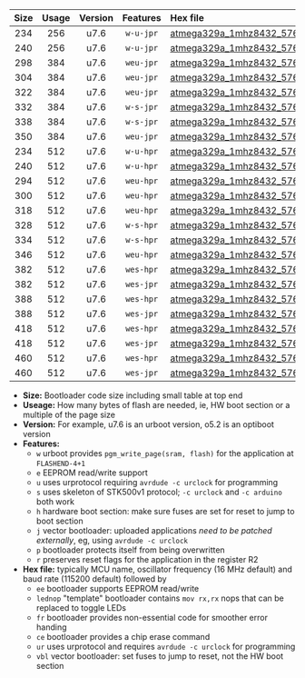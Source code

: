 |Size|Usage|Version|Features|Hex file|
|:-:|:-:|:-:|:-:|:--|
|234|256|u7.6|`w-u-jpr`|[atmega329a_1mhz8432_57600bps_ur_vbl.hex](https://raw.githubusercontent.com/stefanrueger/urboot/main/bootloaders/atmega329a/fcpu_1mhz8432/57600_bps/atmega329a_1mhz8432_57600bps_ur_vbl.hex)|
|240|256|u7.6|`w-u-jpr`|[atmega329a_1mhz8432_57600bps_lednop_ur_vbl.hex](https://raw.githubusercontent.com/stefanrueger/urboot/main/bootloaders/atmega329a/fcpu_1mhz8432/57600_bps/atmega329a_1mhz8432_57600bps_lednop_ur_vbl.hex)|
|298|384|u7.6|`weu-jpr`|[atmega329a_1mhz8432_57600bps_ee_ur_vbl.hex](https://raw.githubusercontent.com/stefanrueger/urboot/main/bootloaders/atmega329a/fcpu_1mhz8432/57600_bps/atmega329a_1mhz8432_57600bps_ee_ur_vbl.hex)|
|304|384|u7.6|`weu-jpr`|[atmega329a_1mhz8432_57600bps_ee_lednop_ur_vbl.hex](https://raw.githubusercontent.com/stefanrueger/urboot/main/bootloaders/atmega329a/fcpu_1mhz8432/57600_bps/atmega329a_1mhz8432_57600bps_ee_lednop_ur_vbl.hex)|
|322|384|u7.6|`weu-jpr`|[atmega329a_1mhz8432_57600bps_ee_lednop_fr_ur_vbl.hex](https://raw.githubusercontent.com/stefanrueger/urboot/main/bootloaders/atmega329a/fcpu_1mhz8432/57600_bps/atmega329a_1mhz8432_57600bps_ee_lednop_fr_ur_vbl.hex)|
|332|384|u7.6|`w-s-jpr`|[atmega329a_1mhz8432_57600bps_vbl.hex](https://raw.githubusercontent.com/stefanrueger/urboot/main/bootloaders/atmega329a/fcpu_1mhz8432/57600_bps/atmega329a_1mhz8432_57600bps_vbl.hex)|
|338|384|u7.6|`w-s-jpr`|[atmega329a_1mhz8432_57600bps_lednop_vbl.hex](https://raw.githubusercontent.com/stefanrueger/urboot/main/bootloaders/atmega329a/fcpu_1mhz8432/57600_bps/atmega329a_1mhz8432_57600bps_lednop_vbl.hex)|
|350|384|u7.6|`weu-jpr`|[atmega329a_1mhz8432_57600bps_ee_lednop_fr_ce_ur_vbl.hex](https://raw.githubusercontent.com/stefanrueger/urboot/main/bootloaders/atmega329a/fcpu_1mhz8432/57600_bps/atmega329a_1mhz8432_57600bps_ee_lednop_fr_ce_ur_vbl.hex)|
|234|512|u7.6|`w-u-hpr`|[atmega329a_1mhz8432_57600bps_ur.hex](https://raw.githubusercontent.com/stefanrueger/urboot/main/bootloaders/atmega329a/fcpu_1mhz8432/57600_bps/atmega329a_1mhz8432_57600bps_ur.hex)|
|240|512|u7.6|`w-u-hpr`|[atmega329a_1mhz8432_57600bps_lednop_ur.hex](https://raw.githubusercontent.com/stefanrueger/urboot/main/bootloaders/atmega329a/fcpu_1mhz8432/57600_bps/atmega329a_1mhz8432_57600bps_lednop_ur.hex)|
|294|512|u7.6|`weu-hpr`|[atmega329a_1mhz8432_57600bps_ee_ur.hex](https://raw.githubusercontent.com/stefanrueger/urboot/main/bootloaders/atmega329a/fcpu_1mhz8432/57600_bps/atmega329a_1mhz8432_57600bps_ee_ur.hex)|
|300|512|u7.6|`weu-hpr`|[atmega329a_1mhz8432_57600bps_ee_lednop_ur.hex](https://raw.githubusercontent.com/stefanrueger/urboot/main/bootloaders/atmega329a/fcpu_1mhz8432/57600_bps/atmega329a_1mhz8432_57600bps_ee_lednop_ur.hex)|
|318|512|u7.6|`weu-hpr`|[atmega329a_1mhz8432_57600bps_ee_lednop_fr_ur.hex](https://raw.githubusercontent.com/stefanrueger/urboot/main/bootloaders/atmega329a/fcpu_1mhz8432/57600_bps/atmega329a_1mhz8432_57600bps_ee_lednop_fr_ur.hex)|
|328|512|u7.6|`w-s-hpr`|[atmega329a_1mhz8432_57600bps.hex](https://raw.githubusercontent.com/stefanrueger/urboot/main/bootloaders/atmega329a/fcpu_1mhz8432/57600_bps/atmega329a_1mhz8432_57600bps.hex)|
|334|512|u7.6|`w-s-hpr`|[atmega329a_1mhz8432_57600bps_lednop.hex](https://raw.githubusercontent.com/stefanrueger/urboot/main/bootloaders/atmega329a/fcpu_1mhz8432/57600_bps/atmega329a_1mhz8432_57600bps_lednop.hex)|
|346|512|u7.6|`weu-hpr`|[atmega329a_1mhz8432_57600bps_ee_lednop_fr_ce_ur.hex](https://raw.githubusercontent.com/stefanrueger/urboot/main/bootloaders/atmega329a/fcpu_1mhz8432/57600_bps/atmega329a_1mhz8432_57600bps_ee_lednop_fr_ce_ur.hex)|
|382|512|u7.6|`wes-hpr`|[atmega329a_1mhz8432_57600bps_ee.hex](https://raw.githubusercontent.com/stefanrueger/urboot/main/bootloaders/atmega329a/fcpu_1mhz8432/57600_bps/atmega329a_1mhz8432_57600bps_ee.hex)|
|382|512|u7.6|`wes-jpr`|[atmega329a_1mhz8432_57600bps_ee_vbl.hex](https://raw.githubusercontent.com/stefanrueger/urboot/main/bootloaders/atmega329a/fcpu_1mhz8432/57600_bps/atmega329a_1mhz8432_57600bps_ee_vbl.hex)|
|388|512|u7.6|`wes-hpr`|[atmega329a_1mhz8432_57600bps_ee_lednop.hex](https://raw.githubusercontent.com/stefanrueger/urboot/main/bootloaders/atmega329a/fcpu_1mhz8432/57600_bps/atmega329a_1mhz8432_57600bps_ee_lednop.hex)|
|388|512|u7.6|`wes-jpr`|[atmega329a_1mhz8432_57600bps_ee_lednop_vbl.hex](https://raw.githubusercontent.com/stefanrueger/urboot/main/bootloaders/atmega329a/fcpu_1mhz8432/57600_bps/atmega329a_1mhz8432_57600bps_ee_lednop_vbl.hex)|
|418|512|u7.6|`wes-hpr`|[atmega329a_1mhz8432_57600bps_ee_lednop_fr.hex](https://raw.githubusercontent.com/stefanrueger/urboot/main/bootloaders/atmega329a/fcpu_1mhz8432/57600_bps/atmega329a_1mhz8432_57600bps_ee_lednop_fr.hex)|
|418|512|u7.6|`wes-jpr`|[atmega329a_1mhz8432_57600bps_ee_lednop_fr_vbl.hex](https://raw.githubusercontent.com/stefanrueger/urboot/main/bootloaders/atmega329a/fcpu_1mhz8432/57600_bps/atmega329a_1mhz8432_57600bps_ee_lednop_fr_vbl.hex)|
|460|512|u7.6|`wes-hpr`|[atmega329a_1mhz8432_57600bps_ee_lednop_fr_ce.hex](https://raw.githubusercontent.com/stefanrueger/urboot/main/bootloaders/atmega329a/fcpu_1mhz8432/57600_bps/atmega329a_1mhz8432_57600bps_ee_lednop_fr_ce.hex)|
|460|512|u7.6|`wes-jpr`|[atmega329a_1mhz8432_57600bps_ee_lednop_fr_ce_vbl.hex](https://raw.githubusercontent.com/stefanrueger/urboot/main/bootloaders/atmega329a/fcpu_1mhz8432/57600_bps/atmega329a_1mhz8432_57600bps_ee_lednop_fr_ce_vbl.hex)|

- **Size:** Bootloader code size including small table at top end
- **Useage:** How many bytes of flash are needed, ie, HW boot section or a multiple of the page size
- **Version:** For example, u7.6 is an urboot version, o5.2 is an optiboot version
- **Features:**
  + `w` urboot provides `pgm_write_page(sram, flash)` for the application at `FLASHEND-4+1`
  + `e` EEPROM read/write support
  + `u` uses urprotocol requiring `avrdude -c urclock` for programming
  + `s` uses skeleton of STK500v1 protocol; `-c urclock` and `-c arduino` both work
  + `h` hardware boot section: make sure fuses are set for reset to jump to boot section
  + `j` vector bootloader: uploaded applications *need to be patched externally*, eg, using `avrdude -c urclock`
  + `p` bootloader protects itself from being overwritten
  + `r` preserves reset flags for the application in the register R2
- **Hex file:** typically MCU name, oscillator frequency (16 MHz default) and baud rate (115200 default) followed by
  + `ee` bootloader supports EEPROM read/write
  + `lednop` "template" bootloader contains `mov rx,rx` nops that can be replaced to toggle LEDs
  + `fr` bootloader provides non-essential code for smoother error handing
  + `ce` bootloader provides a chip erase command
  + `ur` uses urprotocol and requires `avrdude -c urclock` for programming
  + `vbl` vector bootloader: set fuses to jump to reset, not the HW boot section

